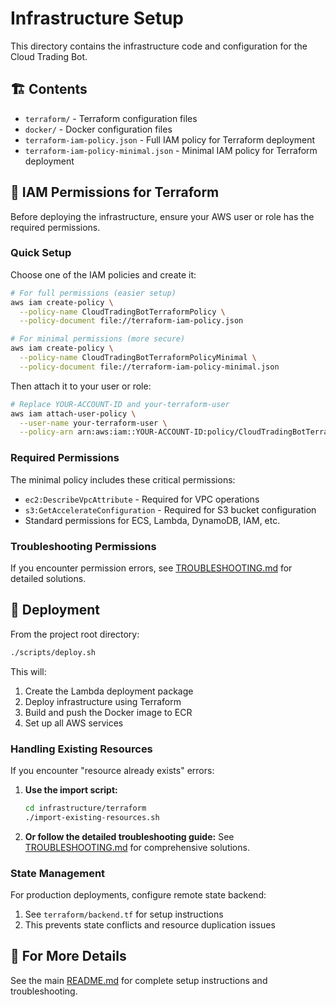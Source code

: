 # Infrastructure Setup

This directory contains the infrastructure code and configuration for the Cloud Trading Bot.

## 🏗️ Contents

- `terraform/` - Terraform configuration files
- `docker/` - Docker configuration files
- `terraform-iam-policy.json` - Full IAM policy for Terraform deployment
- `terraform-iam-policy-minimal.json` - Minimal IAM policy for Terraform deployment

## 🔐 IAM Permissions for Terraform

Before deploying the infrastructure, ensure your AWS user or role has the required permissions.

### Quick Setup

Choose one of the IAM policies and create it:

```bash
# For full permissions (easier setup)
aws iam create-policy \
  --policy-name CloudTradingBotTerraformPolicy \
  --policy-document file://terraform-iam-policy.json

# For minimal permissions (more secure)
aws iam create-policy \
  --policy-name CloudTradingBotTerraformPolicyMinimal \
  --policy-document file://terraform-iam-policy-minimal.json
```

Then attach it to your user or role:

```bash
# Replace YOUR-ACCOUNT-ID and your-terraform-user
aws iam attach-user-policy \
  --user-name your-terraform-user \
  --policy-arn arn:aws:iam::YOUR-ACCOUNT-ID:policy/CloudTradingBotTerraformPolicy
```

### Required Permissions

The minimal policy includes these critical permissions:
- `ec2:DescribeVpcAttribute` - Required for VPC operations
- `s3:GetAccelerateConfiguration` - Required for S3 bucket configuration
- Standard permissions for ECS, Lambda, DynamoDB, IAM, etc.

### Troubleshooting Permissions

If you encounter permission errors, see [TROUBLESHOOTING.md](./TROUBLESHOOTING.md) for detailed solutions.

## 🚀 Deployment

From the project root directory:

```bash
./scripts/deploy.sh
```

This will:
1. Create the Lambda deployment package
2. Deploy infrastructure using Terraform
3. Build and push the Docker image to ECR
4. Set up all AWS services

### Handling Existing Resources

If you encounter "resource already exists" errors:

1. **Use the import script:**
   ```bash
   cd infrastructure/terraform
   ./import-existing-resources.sh
   ```

2. **Or follow the detailed troubleshooting guide:**
   See [TROUBLESHOOTING.md](./TROUBLESHOOTING.md) for comprehensive solutions.

### State Management

For production deployments, configure remote state backend:
1. See `terraform/backend.tf` for setup instructions
2. This prevents state conflicts and resource duplication issues

## 📖 For More Details

See the main [README.md](../README.md) for complete setup instructions and troubleshooting.